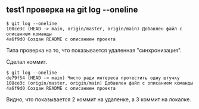 ## test1 проверка на git log --oneline

```
$ git log --oneline
108ce3c (HEAD -> main, origin/master, origin/main) Добавлен файл с описанием команды
4a6f9d0 Создан README с описанием проекта
```
Типа проверка на то, что показывается удаленная "синхронизация".

Сделал коммит.

```
$ git log --oneline
de79f54 (HEAD -> main) Чисто ради интереса протестить одну штучку
108ce3c (origin/master, origin/main) Добавлен файл с описанием команды
4a6f9d0 Создан README с описанием проекта
```

Видно, что показывается 2 коммит на удаленке, а 3 коммит на локалке.